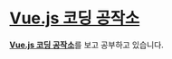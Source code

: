 # [Vue.js 코딩 공작소](https://www.aladin.co.kr/shop/wproduct.aspx?ItemId=207826642)

[**Vue.js 코딩 공작소**](https://www.aladin.co.kr/shop/wproduct.aspx?ItemId=207826642)를 보고 공부하고 있습니다. 